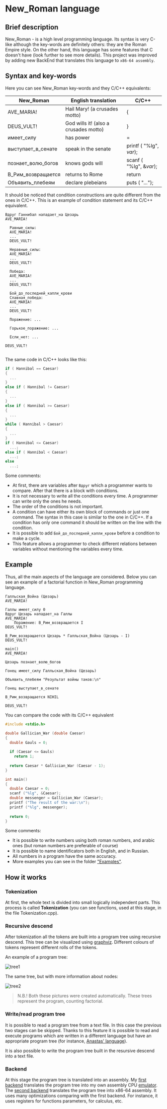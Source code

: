 # New_Roman language

## Brief description

New_Roman - is a high level programming language. 
Its syntax is very C-like although the key-words are definitely others: they are the Roman Empire style. On the other hand,
this language has some features that C doesn't have (look further to see more details). This project was improved by adding new BackEnd that translates 
this language to `x86-64 assembly`.

## Syntax and key-words

Here you can see New_Roman key-words and they C/C++ equivalents:

|New_Roman  | English translation | C/C++ |
|-----------|---------------------|-------|
|AVE_MARIA! | Hail Mary! (a crusades motto)| { |
|DEUS_VULT! | God wills it! (also a crusades motto)| } |
|имеет_силу | has power | = |
|выступает_в_сенате| speak in the senate | printf ( "%lg", _var_); |
|познает_волю_богов | knows gods will | scanf ( "%lg", &_var_); |
|В_Рим_возвращается | returns to Rome | return |
|Объявить_плебеям | declare plebeians | puts ( "*...*"); |

It should be noticed that condition constructions are quite different from the ones in C/C++. 
This is an example of condition statement and its C/C++ equivalent.

```
Вдруг Ганнибал нападает_на Цезарь
AVE_MARIA!
	
  Равные_силы:
  AVE_MARIA!
  ...
  DEUS_VULT!
  
  Неравные_силы:
  AVE_MARIA!
  ...
  DEUS_VULT!
  
  Победа:
  AVE_MARIA!
  ...
  DEUS_VULT!
  
  Бой_до_последней_капли_крови
  Славная_победа:
  AVE_MARIA!
  ...
  DEUS_VULT!
  
  Поражение: ...
  
  Горькое_поражение: ...
  
  Если_нет: ...
  
DEUS_VULT!  
  
```

The same code in C/C++ looks like this:

```C++
if ( Hannibal == Caesar)
{
  ...
}
else if ( Hannibal != Caesar)
{
  ...
}
else if ( Hannibal >= Caesar)
{
  ...
}
while ( Hannibal > Caesar)
{
  ...
}
if ( Hannibal <= Caesar)
  ...;
else if ( Hannibal < Caesar)
  ...;
else
  ...;
```

Some comments:
* At first, there are variables after `Вдруг` which a programmer wants to compare. After that there is a block with conditions.
* It is not necessary to write all the conditions every time.
A programmer can write only the ones he needs.
* The order of the conditions is not important.
* A condition can have either its own block of commands or just one command.
The syntax in this case is similar to the one in C/C++. If a condition has only one command it should be written on the
line with the condition.
* It is possible to add `Бой_до_последней_капли_крови` before a condition to make a cycle.
* This feature allows a programmer to check different relations between variables without mentioning the variables every time.

## Example

Thus, all the main aspects of the language are considered. Below you can see an example of a factorial function in New_Roman
programming language.

```
Галльская_Война (Цезарь)
AVE_MARIA!

Галлы имеет_силу 0
Вдруг Цезарь нападает_на Галлы
AVE_MARIA!
	Поражение: В_Рим_возвращается I
DEUS_VULT!

В_Рим_возвращается Цезарь * Галльская_Война (Цезарь - I)
DEUS_VULT!

main()
AVE_MARIA!

Цезарь познает_волю_богов

Гонец имеет_силу Галльская_Война (Цезарь)

Объявить_плебеям "Результат войны таков:\n"

Гонец выступает_в_сенате

В_Рим_возвращается NIHIL

DEUS_VULT!
```

You can compare the code with its C/C++ equivalent

```C
#include <stdio.h>

double Gallician_War (double Caesar)
{
  double Gauls = 0;
  
  if (Caesar <= Gauls)
    return 1;
  
  return Caesar * Gallician_War (Caesar - 1);
}

int main()
{
  double Caesar = 0;
  scanf ("%lg", &Caesar);
  double messenger = Gallician_War (Caesar);
  printf ("The result of the war:\n");
  printf ("%lg", messenger);
  
  return 0;
}

```

Some comments:
* It is possible to write numbers using both roman numbers, and arabic ones (but roman numbers are preferable of course)
* It is possible to name identificators both in English, and in Russian.
* All numbers in a program have the same accuracy.
* More examples you can see in the folder ["Examples"](https://github.com/kostya2709/New_Roman/tree/master/Examples).

## How it works

### Tokenization
At first, the whole text is divided into small logically independent parts. This process is called **Tokenization**
(you can see functions, used at this stage, in the file Tokenization.cpp). 

### Recursive descend
After tokenization all the tokens are built 
into a program tree using recursive descend. This tree can be visualized using [graphviz](http://www.graphviz.org/).
Different colours of tokens represent different rolls of the tokens.


An example of a program tree: 

![tree1](https://github.com/kostya2709/New_Roman/blob/master/Images/factorial.png)


The same tree, but with more information about nodes: 


![tree2](https://github.com/kostya2709/New_Roman/blob/master/Images/factorial_dump.png)




>N.B.! Both these pictures were created automatically. These trees represent the program, counting factorial.


### Write/read program tree
It is possible to read a program tree from a text file. In this case the previous two stages can be skipped. 
Thanks to this feature it is possible to read and execute programs which are written in a different language but have 
an appropriate program tree (for instance, [Anastas' language](https://github.com/AnastasMIPT/Language)).

It is also possible to write the program tree built in the resursive descend into a text file.

### Backend
At this stage the program tree is translated into an assembly. My [first backend](https://github.com/kostya2709/New_Roman/blob/master/Back_end.cpp) translates the program tree into my own assembly CPU [emulator](https://github.com/kostya2709/Assembler-CPU). The [second backend](https://github.com/kostya2709/New_Roman/blob/master/Back_end_x86.cpp) translates the program tree into x86-64 assembly.
It uses many optimizations comparing with the first backend. For instance, it uses registers for functions parameters,
for calculus, etc. 
